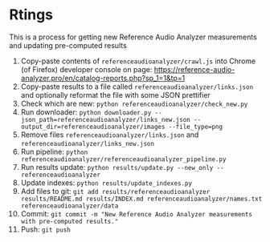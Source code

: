 # Rtings
This is a process for getting new Reference Audio Analyzer measurements and updating pre-computed results

1. Copy-paste contents of `referenceaudioanalyzer/crawl.js` into Chrome (of Firefox) developer console on page:
https://reference-audio-analyzer.pro/en/catalog-reports.php?sp_1=1&tp=1 
2. Copy-paste results to a file called `referenceaudioanalyzer/links.json` and optionally reformat the file with some JSON prettifier
3. Check which are new: `python referenceaudioanalyzer/check_new.py`
4. Run downloader: `python downloader.py --json_path=referenceaudioanalyzer/links_new.json --output_dir=referenceaudioanalyzer/images --file_type=png`
5. Remove files `referenceaudioanalyzer/links.json` and `referenceaudioanalyzer/links_new.json`
6. Run pipeline: `python referenceaudioanalyzer/referenceaudioanalyzer_pipeline.py`
7. Run results update: `python results/update.py --new_only --referenceaudioanalyzer`
8. Update indexes: `python results/update_indexes.py`
9. Add files to git: `git add results/referenceaudioanalyzer results/README.md results/INDEX.md referenceaudioanalyzer/names.txt referenceaudioanalyzer/data`
10. Commit: `git commit -m "New Reference Audio Analyzer measurements with pre-computed results."`
11. Push: `git push`
